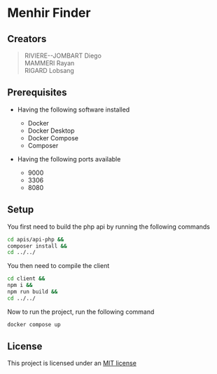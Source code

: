 # Menhir Finder

## Creators

> RIVIERE--JOMBART Diego <br>
> MAMMERI Rayan <br>
> RIGARD Lobsang <br>

## Prerequisites

- Having the following software installed
  - Docker
  - Docker Desktop
  - Docker Compose
  - Composer

- Having the following ports available
  - 9000
  - 3306
  - 8080

## Setup

You first need to build the php api by running the following commands

```bash
cd apis/api-php &&
composer install &&
cd ../../
```

You then need to compile the client

```bash
cd client &&
npm i &&
npm run build &&
cd ../../
```

Now to run the project, run the following command

```bash
docker compose up
```

## License

This project is licensed under an [MIT license](./LICENSE)
